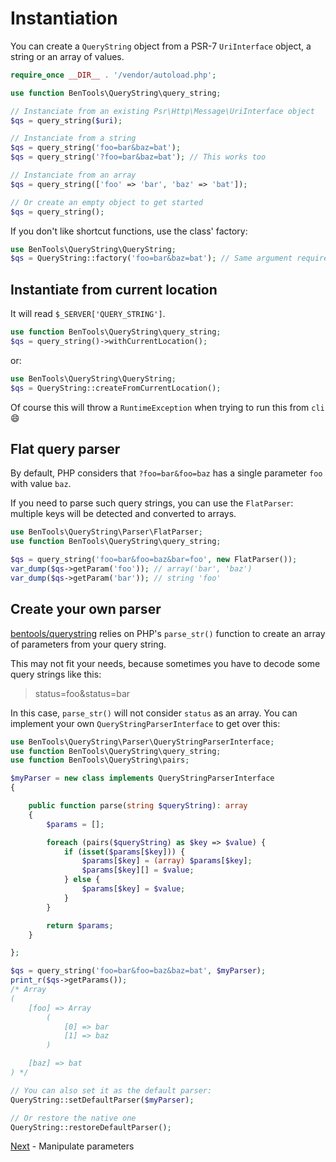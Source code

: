 # Instantiation

You can create a `QueryString` object from a PSR-7 `UriInterface` object, a string or an array of values.

```php
require_once __DIR__ . '/vendor/autoload.php';

use function BenTools\QueryString\query_string;

// Instanciate from an existing Psr\Http\Message\UriInterface object
$qs = query_string($uri);

// Instanciate from a string
$qs = query_string('foo=bar&baz=bat');
$qs = query_string('?foo=bar&baz=bat'); // This works too

// Instanciate from an array
$qs = query_string(['foo' => 'bar', 'baz' => 'bat']);

// Or create an empty object to get started
$qs = query_string();
```

If you don't like shortcut functions, use the class' factory:
```php
use BenTools\QueryString\QueryString;
$qs = QueryString::factory('foo=bar&baz=bat'); // Same argument requirements
```

## Instantiate from current location

It will read `$_SERVER['QUERY_STRING']`.

```php
use function BenTools\QueryString\query_string;
$qs = query_string()->withCurrentLocation();
```
or:
```php
use BenTools\QueryString\QueryString;
$qs = QueryString::createFromCurrentLocation();
```

Of course this will throw a `RuntimeException` when trying to run this from `cli` :smile:

## Flat query parser

By default, PHP considers that `?foo=bar&foo=baz` has a single parameter `foo` with value `baz`.

If you need to parse such query strings, you can use the `FlatParser`: multiple keys will be detected and converted to arrays.

```php
use BenTools\QueryString\Parser\FlatParser;
use function BenTools\QueryString\query_string;

$qs = query_string('foo=bar&foo=baz&bar=foo', new FlatParser());
var_dump($qs->getParam('foo')); // array('bar', 'baz')
var_dump($qs->getParam('bar')); // string 'foo'
```

## Create your own parser

[bentools/querystring](https://github.com/bpolaszek/querystring) relies on PHP's `parse_str()` function to create an array of parameters from your query string.

This may not fit your needs, because sometimes you have to decode some query strings like this:

> status=foo&status=bar

In this case, `parse_str()` will not consider `status` as an array. You can implement your own `QueryStringParserInterface` to get over this:

```php
use BenTools\QueryString\Parser\QueryStringParserInterface;
use function BenTools\QueryString\query_string;
use function BenTools\QueryString\pairs;

$myParser = new class implements QueryStringParserInterface
{

    public function parse(string $queryString): array
    {
        $params = [];

        foreach (pairs($queryString) as $key => $value) {
            if (isset($params[$key])) {
                $params[$key] = (array) $params[$key];
                $params[$key][] = $value;
            } else {
                $params[$key] = $value;
            }
        }

        return $params;
    }

};

$qs = query_string('foo=bar&foo=baz&baz=bat', $myParser);
print_r($qs->getParams());
/* Array
(
    [foo] => Array
        (
            [0] => bar
            [1] => baz
        )

    [baz] => bat
) */

// You can also set it as the default parser:
QueryString::setDefaultParser($myParser);

// Or restore the native one
QueryString::restoreDefaultParser();
```


[Next](ManipulateParameters.md) - Manipulate parameters
